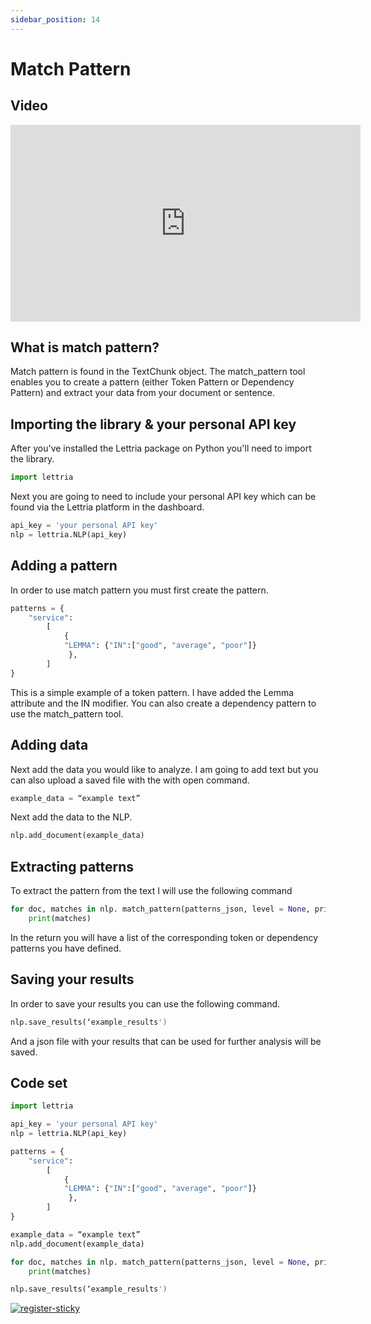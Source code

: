 ```yaml
---
sidebar_position: 14
---
```


# Match Pattern

## Video

<iframe width="560" height="315" src="https://www.youtube.com/embed/TTTiaa015_U" title="YouTube video player" frameborder="0" allow="accelerometer; autoplay; clipboard-write; encrypted-media; gyroscope; picture-in-picture" allowfullscreen></iframe>

## What is match pattern?

Match pattern is found in the TextChunk object. The match_pattern tool enables you to create a pattern (either Token Pattern or Dependency Pattern) and extract your data from your document or sentence.

## Importing the library & your personal API key

After you've installed the Lettria package on Python you'll need to import the library.

```python
import lettria
```

Next you are going to need to include your personal API key which can be found via the Lettria platform in the dashboard.

```python
api_key = 'your personal API key'
nlp = lettria.NLP(api_key)
```

## Adding a pattern

In order to use match pattern you must first create the pattern.

```python
patterns = {
    "service":
        [
            {
            "LEMMA": {"IN":["good", "average", "poor"]}
             },
        ]
}
```

This is a simple example of a token pattern. I have added the Lemma attribute and the IN modifier. You can also create a dependency pattern to use the match_pattern tool.

## Adding data

Next add the data you would like to analyze. I am going to add text but you can also upload a saved file with the with open command.

```python
example_data = “example text”
```

Next add the data to the NLP.

```python
nlp.add_document(example_data)
```

## Extracting patterns

To extract the pattern from the text I will use the following command

```python
for doc, matches in nlp. match_pattern(patterns_json, level = None, print_tree=False, skip_errors=False):
	print(matches)
```

In the return you will have a list of the corresponding token or dependency patterns you have defined.

## Saving your results

In order to save your results you can use the following command.

```python
nlp.save_results(‘example_results')
```

And a json file with your results that can be used for further analysis will be saved.

## Code set

```python
import lettria

api_key = 'your personal API key'
nlp = lettria.NLP(api_key)

patterns = {
    "service":
        [
            {
            "LEMMA": {"IN":["good", "average", "poor"]}
             },
        ]
}

example_data = “example text”
nlp.add_document(example_data)

for doc, matches in nlp. match_pattern(patterns_json, level = None, print_tree=False, skip_errors=False):
	print(matches)

nlp.save_results(‘example_results')
```
[![register-sticky](/img/register-sticky.png)](https://app.lettria.com/signup)